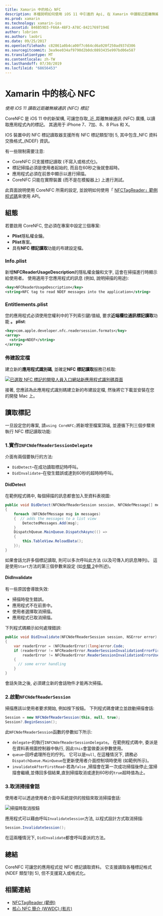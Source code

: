 ```yaml
---
title: Xamarin 中的核心 NFC
description: 本檔說明如何使用 iOS 11 中引進的 Api, 在 Xamarin 中讀取近距離無線通訊標記。
ms.prod: xamarin
ms.technology: xamarin-ios
ms.assetid: 846B59D3-F66A-48F3-A78C-84217697194E
author: lobrien
ms.author: laobri
ms.date: 09/25/2017
ms.openlocfilehash: c82861a0b4ca00f7c664cd6a920f250ad937d306
ms.sourcegitcommit: 3ea9ee034af9790d2b0dc0893435e997bd06e587
ms.translationtype: MT
ms.contentlocale: zh-TW
ms.lasthandoff: 07/30/2019
ms.locfileid: "68656453"
---
```

# <a name="core-nfc-in-xamarinios"></a>Xamarin 中的核心 NFC

_使用 iOS 11 讀取近距離無線通訊 (NFC) 標記_

CoreNFC 是 iOS 11 中的新架構, 可讓您存取_近_距離無線通訊 (NFC) 廣播, 以讀取應用程式內的標記。 其適用于 iPhone 7、7加、8、8 Plus 和 X。

IOS 裝置中的 NFC 標記讀取器支援所有 NFC 標記類型1到 5, 其中包含_NFC 資料交換格式_(NDEF) 資訊。

有一些限制需要注意:

- CoreNFC 只支援標記讀取 (不寫入或格式化)。
- 標記掃描必須是使用者起始的, 而且在60秒之後就會超時。
- 應用程式必須在前景中顯示以進行掃描。
- CoreNFC 只能在實際裝置 (而不是在模擬器上) 上進行測試。

此頁面說明使用 CoreNFC 所需的設定, 並說明如何使用「 [NFCTagReader」範例程式碼](https://docs.microsoft.com/samples/xamarin/ios-samples/ios11-nfctagreader)來使用 API。

## <a name="configuration"></a>組態

若要啟用 CoreNFC, 您必須在專案中設定三個專案:

- **Plist**隱私權金鑰。
- **Plist**專案。
- 具有**NFC 標記讀取**功能的布建設定檔。

### <a name="infoplist"></a>Info.plist

新增**NFCReaderUsageDescription**的隱私權金鑰和文字, 這會在掃描進行時顯示給使用者。 使用適用于您應用程式的訊息 (例如, 說明掃描的用途):

```xml
<key>NFCReaderUsageDescription</key>
<string>NFC tag to read NDEF messages into the application</string>
```

### <a name="entitlementsplist"></a>Entitlements.plist

您的應用程式必須使用您權利中的下列索引鍵/值組, 要求**近端欄位通訊標記讀取**功能 **。 plist**:

```xml
<key>com.apple.developer.nfc.readersession.formats</key>
<array>
  <string>NDEF</string>
</array>
```

### <a name="provisioning-profile"></a>佈建設定檔

建立新的**應用程式識別碼**, 並確定**NFC 標記讀取**服務已核取:

[![已選取 NFC 標記的開發人員入口網站新應用程式識別碼頁面](corenfc-images/app-services-nfc-sml.png)](corenfc-images/app-services-nfc.png#lightbox)

接著, 您應該為此應用程式識別碼建立新的布建設定檔, 然後將它下載並安裝在您的開發 Mac 上。

## <a name="reading-a-tag"></a>讀取標記

一旦設定您的專案, 請`using CoreNFC;`將新增至檔案頂端, 並遵循下列三個步驟來執行 NFC 標記讀取功能:

### <a name="1-implement-infcndefreadersessiondelegate"></a>1.實作`INFCNdefReaderSessionDelegate`

介面有兩個要執行的方法:

- `DidDetect`–在成功讀取標記時呼叫。
- `DidInvalidate`–在發生錯誤或達到60秒的超時時呼叫。

#### <a name="diddetect"></a>DidDetect

在範例程式碼中, 每個掃描的訊息都會加入至資料表視圖:

```csharp
public void DidDetect(NFCNdefReaderSession session, NFCNdefMessage[] messages)
{
    foreach (NFCNdefMessage msg in messages)
    {  // adds the messages to a list view
        DetectedMessages.Add(msg);
    }
    DispatchQueue.MainQueue.DispatchAsync(() =>
    {
        this.TableView.ReloadData();
    });
}
```

如果會話允許多個標記讀取, 則可以多次呼叫此方法 (以及可傳入的訊息陣列)。 這是使用`Start`方法的第三個參數來設定 (如[步驟 2](#step2)中所述)。

#### <a name="didinvalidate"></a>DidInvalidate

有一些原因會導致失效:

- 掃描時發生錯誤。
- 應用程式不在前景中。
- 使用者選擇取消掃描。
- 應用程式已取消掃描。

下列程式碼顯示如何處理錯誤:

```csharp
public void DidInvalidate(NFCNdefReaderSession session, NSError error)
{
    var readerError = (NFCReaderError)(long)error.Code;
    if (readerError != NFCReaderError.ReaderSessionInvalidationErrorFirstNDEFTagRead &&
        readerError != NFCReaderError.ReaderSessionInvalidationErrorUserCanceled)
    {
      // some error handling
    }
}
```

會話失效之後, 必須建立新的會話物件才能再次掃描。

<a name="step2" />

### <a name="2-start-an-nfcndefreadersession"></a>2.啟動`NFCNdefReaderSession`

掃描應該以使用者要求開始, 例如按下按鈕。
下列程式碼會建立並啟動掃描會話:

```csharp
Session = new NFCNdefReaderSession(this, null, true);
Session?.BeginSession();
```

此`NFCNdefReaderSession`函數的參數如下所示:

- `delegate`–的執行`INFCNdefReaderSessionDelegate`。 在範例程式碼中, 委派是在資料表視圖控制器中執行, 因此`this`會當做委派參數使用。
- `queue`–回呼處理所在的佇列。 它可以是`null`, 在這種情況下, 請務必`DispatchQueue.MainQueue`在更新使用者介面控制項時使用 (如範例所示)。
- `invalidateAfterFirstRead`-若為`false` ,掃描會在第一次成功掃描後停止;當掃描會繼續,並傳回多個結果,直到掃描取消或達到60秒的`true`超時值為止。


### <a name="3-cancel-the-scanning-session"></a>3.取消掃描會話

使用者可以透過使用者介面中系統提供的按鈕來取消掃描會話:

![掃描時取消按鈕](corenfc-images/scan-cancel-sml.png)

應用程式可以藉由呼叫`InvalidateSession`方法, 以程式設計方式取消掃描:

```csharp
Session.InvalidateSession();
```

在這兩種情況下, `DidInvalidate`都會呼叫委派的方法。

## <a name="summary"></a>總結

CoreNFC 可讓您的應用程式從 NFC 標記讀取資料。 它支援讀取各種標記格式 (NDEF 類型1到 5), 但不支援寫入或格式化。


## <a name="related-links"></a>相關連結

- [NFCTagReader (範例)](https://docs.microsoft.com/samples/xamarin/ios-samples/ios11-nfctagreader)
- [核心 NFC 簡介 (WWDC) (影片)](https://developer.apple.com/videos/play/wwdc2017/718/)
